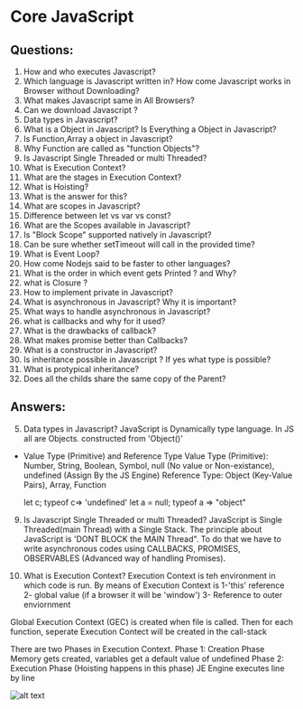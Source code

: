 # Core JavaScript

## Questions:

1.  How and who executes Javascript?
2.  Which language is Javascript written in? How come Javascript works in Browser without Downloading?
3.  What makes Javascript same in All Browsers?
4.  Can we download Javascript ?
5.  Data types in Javascript?
6.  What is a Object in Javascript? Is Everything a Object in Javascript?
7.  Is Function,Array a object in Javascript?
8.  Why Function are called as "function Objects"?
9.  Is Javascript Single Threaded or multi Threaded?
10. What is Execution Context?
11. What are the stages in Execution Context?
12. What is Hoisting?
13. What is the answer for this?
14. What are scopes in Javascript?
15. Difference between let vs var vs const?
16. What are the Scopes available in Javascript?
17. Is "Block Scope" supported natively in Javascript?
18. Can be sure whether setTimeout will call in the provided time?
19. What is Event Loop?
20. How come Nodejs said to be faster to other languages?
21. What is the order in which event gets Printed ? and Why?
22. what is Closure ?
23. How to implement private in Javascript?
24. What is asynchronous in Javascript? Why it is important?
25. What ways to handle asynchronous in Javascript?
26. what is callbacks and why for it used?
27. What is the drawbacks of callback?
28. What makes promise better than Callbacks?
29. What is a constructor in Javascript?
30. Is inheritance possible in Javascript ? If yes what type is possible?
31. What is protypical inheritance?
32. Does all the childs share the same copy of the Parent?

## Answers:

5.  Data types in Javascript?
    JavaScript is Dynamically type language. In JS all are Objects. constructed from 'Object()'

- Value Type (Primitive) and Reference Type
  Value Type (Primitive): Number, String, Boolean, Symbol, null (No value or Non-existance), undefined (Assign By the JS Engine)
  Reference Type: Object (Key-Value Pairs), Array, Function

  let c; typeof c=> 'undefined'
  let a = null; typeof a => "object"

9.  Is Javascript Single Threaded or multi Threaded?
    JavaScript is Single Threaded(main Thread) with a Single Stack. The principle about JavaScript is 'DONT BLOCK the MAIN Thread". To do that we have to
    write asynchronous codes using CALLBACKS, PROMISES, OBSERVABLES (Advanced way of handling Promises).

10. What is Execution Context?
    Execution Context is teh environment in which code is run. By means of Execution Context is
    1-'this' reference
    2- global value (if a browser it will be 'window')
    3- Reference to outer enviornment

Global Execution Context (GEC) is created when file is called. Then for each function, seperate Execution Contect will be created in the call-stack

There are two Phases in Execution Context.
Phase 1: Creation Phase
Memory gets created, variables get a default value of undefined
Phase 2: Execution Phase (Hoisting happens in this phase)
JE Engine executes line by line

![alt text](https://github.com/nchathu2014/design-pattern-final/blob/CORE/js/src/images/gce.JPG?raw=true)
